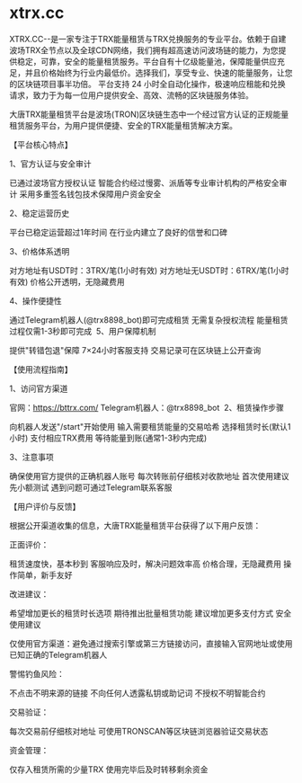 # xtrx.cc
XTRX.CC--是一家专注于TRX能量租赁与TRX兑换服务的专业平台。依赖于自建波场TRX全节点以及全球CDN网络，我们拥有超高速访问波场链的能力，为您提供稳定，可靠，安全的能量租赁服务。平台自有十亿级能量池，保障能量供应充足，并且价格始终为行业内最低价。选择我们，享受专业、快速的能量服务，让您的区块链项目事半功倍。 平台支持 24 小时全自动化操作，极速响应租能和兑换请求，致力于为每一位用户提供安全、高效、流畅的区块链服务体验。

大唐TRX能量租赁平台是波场(TRON)区块链生态中一个经过官方认证的正规能量租赁服务平台，为用户提供便捷、安全的TRX能量租赁解决方案。

【平台核心特点】

‌1、官方认证与安全审计‌

已通过波场官方授权认证
智能合约经过慢雾、派盾等专业审计机构的严格安全审计
采用多重签名钱包技术保障用户资金安全

2‌、稳定运营历史‌

平台已稳定运营超过1年时间
在行业内建立了良好的信誉和口碑

3‌、价格体系透明‌

对方地址有USDT时：3TRX/笔(1小时有效)
对方地址无USDT时：6TRX/笔(1小时有效)
价格公开透明，无隐藏费用

‌4、操作便捷性‌

通过Telegram机器人(@trx8898_bot)即可完成租赁
无需复杂授权流程
能量租赁过程仅需1-3秒即可完成
‌
5、用户保障机制‌

提供"转错包退"保障
7×24小时客服支持
交易记录可在区块链上公开查询

【使用流程指南】

1‌、访问官方渠道‌

官网：https://bttrx.com/
Telegram机器人：@trx8898_bot
‌
2、租赁操作步骤‌

向机器人发送"/start"开始使用
输入需要租赁能量的交易哈希
选择租赁时长(默认1小时)
支付相应TRX费用
等待能量到账(通常1-3秒内完成)

3、注意事项‌

确保使用官方提供的正确机器人账号
每次转账前仔细核对收款地址
首次使用建议先小额测试
遇到问题可通过Telegram联系客服

【用户评价与反馈】

根据公开渠道收集的信息，大唐TRX能量租赁平台获得了以下用户反馈：

‌正面评价‌：

租赁速度快，基本秒到
客服响应及时，解决问题效率高
价格合理，无隐藏费用
操作简单，新手友好

‌改进建议‌：

希望增加更长的租赁时长选项
期待推出批量租赁功能
建议增加更多支付方式
安全使用建议

‌仅使用官方渠道‌：避免通过搜索引擎或第三方链接访问，直接输入官网地址或使用已知正确的Telegram机器人

‌警惕钓鱼风险‌：

不点击不明来源的链接
不向任何人透露私钥或助记词
不授权不明智能合约

‌交易验证‌：

每次交易前仔细核对地址
可使用TRONSCAN等区块链浏览器验证交易状态

‌资金管理‌：

仅存入租赁所需的少量TRX
使用完毕后及时转移剩余资金

